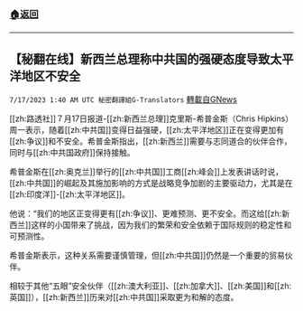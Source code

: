 ###  [:house:返回](README.md)
---


## 【秘翻在线】新西兰总理称中共国的强硬态度导致太平洋地区不安全
`7/17/2023 1:40 AM UTC 秘密翻譯組G-Translators` [轉載自GNews](https://gnews.org/articles/1465225)

[[zh:路透社]]７月17日报道-[[zh:新西兰总理]]克里斯-希普金斯（Chris Hipkins）周一表示，随着[[zh:中共国]]变得日益强硬，[[zh:太平洋地区]]正在变得更加有[[zh:争议]]和不安全。希普金斯指出，[[zh:新西兰]]需要与志同道合的伙伴合作，同时与[[zh:中共国政府]]保持接触。

希普金斯在[[zh:奥克兰]]举行的[[zh:中共国]]工商[[zh:峰会]]上发表讲话时说，[[zh:中共国]]的崛起及其施加影响的方式是战略竞争加剧的主要驱动力，尤其是在[[zh:印度洋]]-[[zh:太平洋地区]]。

他说：“我们的地区正变得更有[[zh:争议]]、更难预测、更不安全。而这给[[zh:新西兰]]这样的小国带来了挑战，因为我们的繁荣和安全依赖于国际规则的稳定性和可预测性。

希普金斯表示，这种关系需要谨慎管理，但[[zh:中共国]]仍然是一个重要的贸易伙伴。

相较于其他“五眼”安全伙伴（[[zh:澳大利亚]]、[[zh:加拿大]]、[[zh:美国]]和[[zh:英国]]），[[zh:新西兰]]历来对[[zh:中共国]]采取更为和解的态度。
